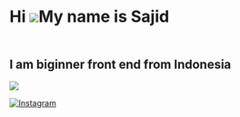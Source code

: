 Hi ![](https://user-images.githubusercontent.com/18350557/176309783-0785949b-9127-417c-8b55-ab5a4333674e.gif)My name is Sajid
==============================================================================================================================
## <br>I am biginner front end from Indonesia





![](https://github-readme-stats.vercel.app/api/top-langs/?username=rexzea&theme=ambient_gradient&hide_border=false&include_all_commits=true&count_private=false&layout=compact)


[![Instagram](https://img.shields.io/badge/Instagram-%23E4405F.svg?logo=Instagram&logoColor=white)]([https://instagram.com/alzennora](https://www.instagram.com/alzennora/profilecard/?igsh=Ym8wZHFjcWRxaWhx)) 
<!-- Proudly created with GPRM ( https://gprm.itsvg.in ) -->
